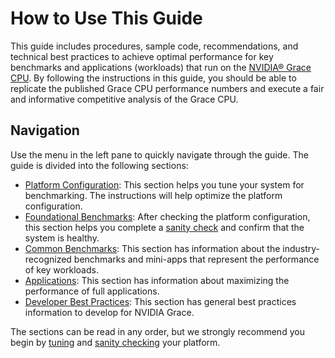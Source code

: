 # How to Use This Guide

This guide includes procedures, sample code, recommendations, and technical best practices to achieve optimal performance for key benchmarks and applications (workloads) that run on the [NVIDIA® Grace CPU](https://www.nvidia.com/en-us/data-center/grace-cpu/). By following the instructions in this guide, you should be able to replicate the published Grace CPU performance numbers and execute a fair and informative competitive analysis of the Grace CPU.

## Navigation

Use the menu in the left pane to quickly navigate through the guide. The guide is divided into the following sections:

* [Platform Configuration](platform.md): This section helps you tune your system for benchmarking. The instructions will help optimize the platform configuration.
* [Foundational Benchmarks](foundations/index.md): After checking the platform configuration, this section helps you complete a [sanity check](foundations/index.md) and confirm that the system is healthy.
* [Common Benchmarks](benchmarks/index.md): This section has information about the industry-recognized benchmarks and mini-apps that represent the performance of key workloads.
* [Applications](applications/index.md): This section has information about maximizing the performance of full applications. 
* [Developer Best Practices](developer/index.md): This section has general best practices information to develop for NVIDIA Grace.

The sections can be read in any order, but we strongly recommend you begin by [tuning](platform.md) and [sanity checking](foundations/index.md) your platform.
